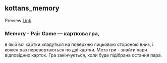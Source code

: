 ## kottans_memory

Preview [Link](https://kirill8210.github.io/kottans_memory)

### Memory - Pair Game — карткова гра, 
в якій всі картки кладуться на поверхню лицьовою стороною вниз, 
і кожен раз перевертаються по дві картки. 
Мета гри - знайти пари відповідних карток. 
Гра закінчується, коли буде підібрана остання пара.
